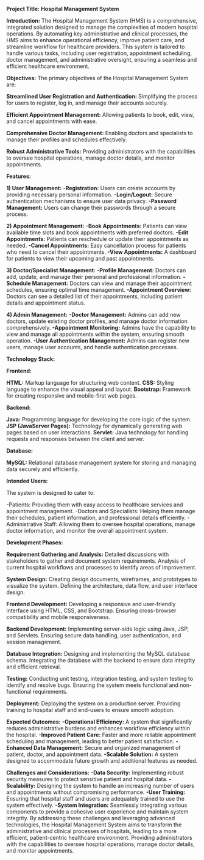 **Project Title:**
**Hospital Management System**

**Introduction:**
The Hospital Management System (HMS) is a comprehensive, integrated solution designed to manage the complexities of modern hospital operations. 
By automating key administrative and clinical processes, the HMS aims to enhance operational efficiency, improve patient care, and streamline workflow for healthcare providers. 
This system is tailored to handle various tasks, including user registration, appointment scheduling, doctor management, and administrative oversight, ensuring a seamless and efficient healthcare environment.

**Objectives:**
The primary objectives of the Hospital Management System are:

**Streamlined User Registration and Authentication:** 
Simplifying the process for users to register, log in, and manage their accounts securely.

**Efficient Appointment Management:** 
Allowing patients to book, edit, view, and cancel appointments with ease.

**Comprehensive Doctor Management:** 
Enabling doctors and specialists to manage their profiles and schedules effectively.

**Robust Administrative Tools:** 
Providing administrators with the capabilities to oversee hospital operations, manage doctor details, and monitor appointments.

**Features:**

**1) User Management:**
**-Registration:** Users can create accounts by providing necessary personal information.
**-Login/Logout:** Secure authentication mechanisms to ensure user data privacy.
**-Password Management:** Users can change their passwords through a secure process.

**2) Appointment Management:**
**-Book Appointments:** Patients can view available time slots and book appointments with preferred doctors.
**-Edit Appointments:** Patients can reschedule or update their appointments as needed.
**-Cancel Appointments:** Easy cancellation process for patients who need to cancel their appointments.
**-View Appointments:** A dashboard for patients to view their upcoming and past appointments.

**3) Doctor/Specialist Management:**
**-Profile Management:** Doctors can add, update, and manage their personal and professional information.
**-Schedule Management:** Doctors can view and manage their appointment schedules, ensuring optimal time management.
**-Appointment Overview:** Doctors can see a detailed list of their appointments, including patient details and appointment status.

**4) Admin Management:**
**-Doctor Management:** Admins can add new doctors, update existing doctor profiles, and manage doctor information comprehensively.
**-Appointment Monitoring:** Admins have the capability to view and manage all appointments within the system, ensuring smooth operation.
**-User Authentication Management:** Admins can register new users, manage user accounts, and handle authentication processes.

**Technology Stack:**

**Frontend:**

**HTML:** Markup language for structuring web content.
**CSS:** Styling language to enhance the visual appeal and layout.
**Bootstrap:** Framework for creating responsive and mobile-first web pages.

**Backend:**

**Java:** Programming language for developing the core logic of the system.
**JSP (JavaServer Pages):** Technology for dynamically generating web pages based on user interactions.
**Servlet:** Java technology for handling requests and responses between the client and server.

**Database:**

**MySQL:** Relational database management system for storing and managing data securely and efficiently.

**Intended Users:**

The system is designed to cater to:

-Patients: Providing them with easy access to healthcare services and appointment management.
-Doctors and Specialists: Helping them manage their schedules, patient information, and professional details efficiently.
-Administrative Staff: Allowing them to oversee hospital operations, manage doctor information, and monitor the overall appointment system.

**Development Phases:**

**Requirement Gathering and Analysis:**
Detailed discussions with stakeholders to gather and document system requirements.
Analysis of current hospital workflows and processes to identify areas of improvement.

**System Design:**
Creating design documents, wireframes, and prototypes to visualize the system.
Defining the architecture, data flow, and user interface design.

**Frontend Development:**
Developing a responsive and user-friendly interface using HTML, CSS, and Bootstrap.
Ensuring cross-browser compatibility and mobile responsiveness.

**Backend Development:**
Implementing server-side logic using Java, JSP, and Servlets.
Ensuring secure data handling, user authentication, and session management.

**Database Integration:**
Designing and implementing the MySQL database schema.
Integrating the database with the backend to ensure data integrity and efficient retrieval.

**Testing:**
Conducting unit testing, integration testing, and system testing to identify and resolve bugs.
Ensuring the system meets functional and non-functional requirements.

**Deployment:**
Deploying the system on a production server.
Providing training to hospital staff and end-users to ensure smooth adoption.

**Expected Outcomes:**
**-Operational Efficiency:** A system that significantly reduces administrative burdens and enhances workflow efficiency within the hospital.
**-Improved Patient Care:** Faster and more reliable appointment scheduling and management, leading to better patient satisfaction.
**-Enhanced Data Management:** Secure and organized management of patient, doctor, and appointment data.
**-Scalable Solution:** A system designed to accommodate future growth and additional features as needed.

**Challenges and Considerations:**
**-Data Security:** Implementing robust security measures to protect sensitive patient and hospital data.
**-Scalability:** Designing the system to handle an increasing number of users and appointments without compromising performance.
**-User Training:** Ensuring that hospital staff and users are adequately trained to use the system effectively.
**-System Integration:** Seamlessly integrating various components to provide a cohesive user experience and maintain system integrity.
By addressing these challenges and leveraging advanced technologies, the Hospital Management System aims to transform the administrative and clinical processes of hospitals, leading to a more efficient, patient-centric healthcare environment. 
Providing administrators with the capabilities to oversee hospital operations, manage doctor details, and monitor appointments.
